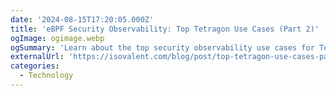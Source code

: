 ```yaml
---
date: '2024-08-15T17:20:05.000Z'
title: 'eBPF Security Observability: Top Tetragon Use Cases (Part 2)'
ogImage: ogimage.webp
ogSummary: 'Learn about the top security observability use cases for Tetragon'
externalUrl: 'https://isovalent.com/blog/post/top-tetragon-use-cases-part-2/'
categories:
  - Technology
---
```

